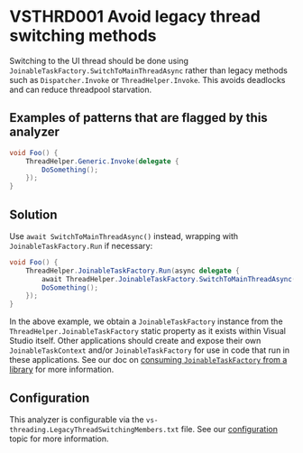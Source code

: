 # VSTHRD001 Avoid legacy thread switching methods

Switching to the UI thread should be done using `JoinableTaskFactory.SwitchToMainThreadAsync`
rather than legacy methods such as `Dispatcher.Invoke` or `ThreadHelper.Invoke`.
This avoids deadlocks and can reduce threadpool starvation.

## Examples of patterns that are flagged by this analyzer

```csharp
void Foo() {
    ThreadHelper.Generic.Invoke(delegate {
        DoSomething();
    });
}
```

## Solution

Use `await SwitchToMainThreadAsync()` instead, wrapping with `JoinableTaskFactory.Run` if necessary:

```csharp
void Foo() {
    ThreadHelper.JoinableTaskFactory.Run(async delegate {
        await ThreadHelper.JoinableTaskFactory.SwitchToMainThreadAsync();
        DoSomething();
    });
}
```

In the above example, we obtain a `JoinableTaskFactory` instance from the `ThreadHelper.JoinableTaskFactory` static property
as it exists within Visual Studio itself. Other applications should create and expose their own `JoinableTaskContext` and/or `JoinableTaskFactory` for use in code that run in these applications.
See our doc on [consuming `JoinableTaskFactory` from a library](https://github.com/microsoft/vs-threading/blob/main/doc/library_with_jtf.md) for more information.

## Configuration

This analyzer is configurable via the `vs-threading.LegacyThreadSwitchingMembers.txt` file.
See our [configuration](configuration.md) topic for more information.

